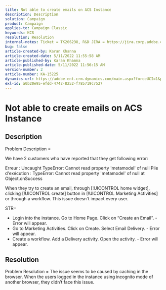 ```yaml
---
title: Not able to create emails on ACS Instance
description: Description
solution: Campaign
product: Campaign
applies-to: Campaign Classic
keywords: KCS
resolution: Resolution
internal-notes: Ticket = TK206238, R&D JIRA = https://jira.corp.adobe.com/browse/CAMP-39887
bug: false
article-created-by: Karan Khanna
article-created-date: 5/11/2022 11:55:58 AM
article-published-by: Karan Khanna
article-published-date: 5/11/2022 11:56:15 AM
version-number: 2
article-number: KA-15225
dynamics-url: https://adobe-ent.crm.dynamics.com/main.aspx?forceUCI=1&pagetype=entityrecord&etn=knowledgearticle&id=61b7974e-21d1-ec11-a7b5-00224809c556
exl-id: a0b20e95-efdd-4742-8252-f785719c7527
---
```

# Not able to create emails on ACS Instance

## Description


Problem Description =

We have 2 customers who have reported that they get following error:

Erreur : Uncaught TypeError: Cannot read property 'metamodel' of null
Pile d'exécution : TypeError: Cannot read property 'metamodel' of null
at Object.onSuccess

When they try to create an email, through [!UICONTROL home widget], clicking [!UICONTROL create] button in [!UICONTROL Marketing Activities] or through a workflow.
This issue doesn't impact every user.



STR=

- Login into the instance. Go to Home Page. Click on “Create an Email”. - Error will appear.
- Go to Marketing Activities. Click on Create. Select Email Delivery. - Error will appear.
- Create a workflow. Add a Delivery activity. Open the activity. - Error will appear.



## Resolution


Problem Resolution = The issue seems to be caused by caching in the browser. When the users logged in the instance using incognito mode of another browser, they didn’t face this issue.
